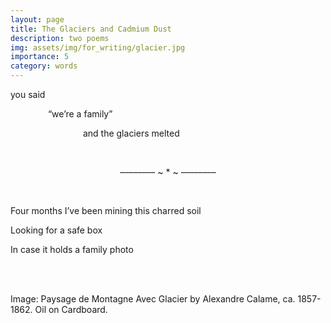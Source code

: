 ```yaml
---
layout: page
title: The Glaciers and Cadmium Dust
description: two poems
img: assets/img/for_writing/glacier.jpg
importance: 5
category: words
---
```


you said

&emsp;&emsp;&emsp;&emsp; “we’re a family”

&emsp;&emsp;&emsp;&emsp;&emsp;&emsp;&emsp;&emsp; and the glaciers melted

<br/>
<p><center> –––––––– ~ * ~ –––––––– </center></p>
<br/>

Four months I’ve been mining this charred soil

Looking for a safe box

In case it holds a family photo 


<br/><br/>

Image: Paysage de Montagne Avec Glacier by Alexandre Calame, ca. 1857-1862. Oil on Cardboard. 